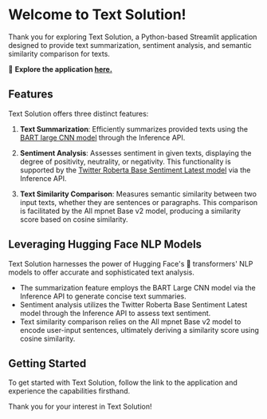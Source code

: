 # Welcome to Text Solution!

Thank you for exploring Text Solution, a Python-based Streamlit application designed to provide text summarization, sentiment analysis, and semantic similarity comparison for texts.

🔗 **Explore the application [here.](https://text-solution-2635.streamlit.app/)**

## Features

Text Solution offers three distinct features:

1. **Text Summarization**: Efficiently summarizes provided texts using the [BART large CNN model](https://huggingface.co/facebook/bart-large-cnn) through the Inference API.

2. **Sentiment Analysis**: Assesses sentiment in given texts, displaying the degree of positivity, neutrality, or negativity. This functionality is supported by the [Twitter Roberta Base Sentiment Latest model](https://huggingface.co/cardiffnlp/twitter-roberta-base-sentiment-latest) via the Inference API.

3. **Text Similarity Comparison**: Measures semantic similarity between two input texts, whether they are sentences or paragraphs. This comparison is facilitated by the All mpnet Base v2 model, producing a similarity score based on cosine similarity.

## Leveraging Hugging Face NLP Models

Text Solution harnesses the power of Hugging Face's 🤗 transformers' NLP models to offer accurate and sophisticated text analysis.

- The summarization feature employs the BART Large CNN model via the Inference API to generate concise text summaries.
- Sentiment analysis utilizes the Twitter Roberta Base Sentiment Latest model through the Inference API to assess text sentiment.
- Text similarity comparison relies on the All mpnet Base v2 model to encode user-input sentences, ultimately deriving a similarity score using cosine similarity.

## Getting Started

To get started with Text Solution, follow the link to the application and experience the capabilities firsthand.

Thank you for your interest in Text Solution!
